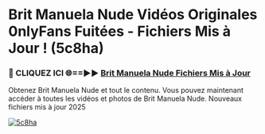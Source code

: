 # Brit Manuela Nude Vidéos Originales 0nlyFans Fuitées - Fichiers Mis à Jour ! (5c8ha)

<h3>🔴 CLIQUEZ ICI 🌐==►► <a href="https://tinyurl.com/2pmr4ezf" rel="nofollow">Brit Manuela Nude Fichiers Mis à Jour</a></h3>

Obtenez Brit Manuela Nude et tout le contenu. Vous pouvez maintenant accéder à toutes les vidéos et photos de Brit Manuela Nude. Nouveaux fichiers mis à jour 2025

[![5c8ha](https://i.imgur.com/6SNvagu.gif)](https://tinyurl.com/2pmr4ezf)
